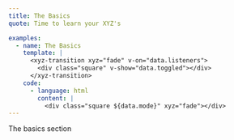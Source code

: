 ```yaml
---
title: The Basics
quote: Time to learn your XYZ's

examples:
  - name: The Basics
    template: |
      <xyz-transition xyz="fade" v-on="data.listeners">
        <div class="square" v-show="data.toggled"></div>
      </xyz-transition>
    code:
      - language: html
        content: |
          <div class="square ${data.mode}" xyz="fade"></div>
---
```


The basics section
